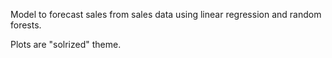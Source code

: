 Model to forecast sales from sales data using linear regression and random forests.

Plots are "solrized" theme.
